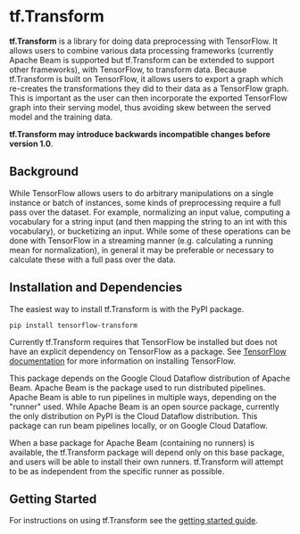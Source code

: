 # tf.Transform

**tf.Transform** is a library for doing data preprocessing with TensorFlow. It
allows users to combine various data processing frameworks (currently Apache
Beam is supported but tf.Transform can be extended to support other frameworks),
with TensorFlow, to transform data. Because tf.Transform is built on TensorFlow,
it allows users to export a graph which re-creates the transformations they did
to their data as a TensorFlow graph. This is important as the user can then
incorporate the exported TensorFlow graph into their serving model, thus
avoiding skew between the served model and the training data.

**tf.Transform may introduce backwards incompatible changes before version
1.0**.

## Background

While TensorFlow allows users to do arbitrary manipulations on a single instance
or batch of instances, some kinds of preprocessing require a full pass over the
dataset. For example, normalizing an input value, computing a vocabulary for a
string input (and then mapping the string to an int with this vocabulary), or
bucketizing an input. While some of these operations can be done with TensorFlow
in a streaming manner (e.g. calculating a running mean for normalization), in
general it may be preferable or necessary to calculate these with a full pass
over the data.

## Installation and Dependencies

The easiest way to install tf.Transform is with the PyPI package.

`pip install tensorflow-transform`

Currently tf.Transform requires that TensorFlow be installed but does not have
an explicit dependency on TensorFlow as a package. See [TensorFlow
documentation](https://www.tensorflow.org/install/) for more information on
installing TensorFlow.

This package depends on the Google Cloud Dataflow distribution of Apache Beam.
Apache Beam is the package used to run distributed pipelines. Apache Beam is
able to run pipelines in multiple ways, depending on the "runner" used. While
Apache Beam is an open source package, currently the only distribution on PyPI
is the Cloud Dataflow distribution. This package can run beam pipelines locally,
or on Google Cloud Dataflow.

When a base package for Apache Beam (containing no runners) is available, the
tf.Transform package will depend only on this base package, and users will be
able to install their own runners. tf.Transform will attempt to be as
independent from the specific runner as possible.

## Getting Started

For instructions on using tf.Transform see the [getting started
guide](./getting_started.md).
